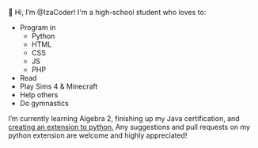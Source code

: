 👋 Hi, I’m @IzaCoder!
I'm a high-school student who loves to:
* Program in
  * Python
  * HTML
  * CSS
  * JS
  * PHP
* Read
* Play Sims 4 & Minecraft
* Help others
* Do gymnastics

I’m currently learning Algebra 2, finishing up my Java certification, and [creating an extension to python.](https://github.com/IzaCoder/PyHance)
Any suggestions and pull requests on my python extension are welcome and highly appreciated!

<!---
IzaCoder/IzaCoder is a ✨ special ✨ repository because its `README.md` (this file) appears on your GitHub profile.
You can click the Preview link to take a look at your changes.
--->
